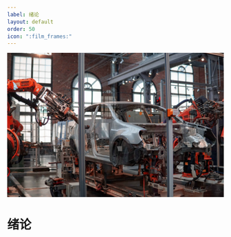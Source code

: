 ```yaml
---
label: 绪论
layout: default
order: 50
icon: ":film_frames:"
---
```


![](/static/face/1.jpg)

# 绪论